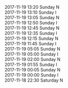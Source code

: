2017-11-19 13:20 Sunday  N  
2017-11-19 13:10 Sunday  I  
2017-11-19 13:05 Sunday  N  
2017-11-19 12:50 Sunday  I  
2017-11-19 12:45 Sunday  N  
2017-11-19 12:35 Sunday  I  
2017-11-19 12:15 Sunday  N  
2017-11-19 11:45 Sunday  I  
2017-11-19 05:05 Sunday  N  
2017-11-19 05:00 Sunday  I  
2017-11-19 02:00 Sunday  N  
2017-11-19 01:55 Sunday  I  
2017-11-19 00:05 Sunday  N  
2017-11-19 00:00 Sunday  I  
2017-11-18 22:30 Saturday  N  
